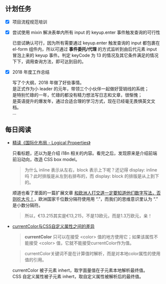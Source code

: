 ## 计划任务

- [x] 项目流程规范培训

- [x] 尝试使用 mixin 解决表单内所有 input 的 keyup.enter 事件触发查询的可行性

	已尝试确认可行，因为所有需要通过 keyup.enter 触发查询的 input 都包裹在 el-form 组件内，所以可通过 **事件委托/代理** 的方式监听到由后代元素 input 冒泡上来的 keyup 事件。判定 keyCode 为 13 的情况及其它条件满足的情况下下，调用查询方法，即可达到目的。

- [x] 2018 年度工作总结

	写了个大纲，2018 年做了好些事情。  
	是正式作为小 leader 的元年，带领三个小伙伴一起做好营销线的系统；  
	是特别忙碌的一年，忙碌的都没有精力想法写日志和文章，很惭愧；  
	是英语提升的爆发年，通过合适合理的学习方式，现在已经毫无畏惧英文文档。  
	...


## 每日阅读

- [精读《国际化布局 - Logical Properties》](https://github.com/dt-fe/weekly/blob/master/86.%E7%B2%BE%E8%AF%BB%E3%80%8A%E5%9B%BD%E9%99%85%E5%8C%96%E5%B8%83%E5%B1%80%20-%20Logical%20Properties%E3%80%8B.md)

	只看标题，还以为是介绍 i18n 相关的内容。看完之后，发现原来是介绍前端前沿动向，改造 CSS box model。

	> 为什么 inline 表示从左右，block 表示上下呢？还记得 display: inline 吗？此时排版是从左到右排布的，而 display: block 的排版是从上到下的。

	顺道也看了里面的一篇扩展文章 [和欧洲人打交道一定要知道他们数字写法，否则吃大亏！](https://zhuanlan.zhihu.com/p/52445123)，欧洲国家千位数分隔符使用用 “.”，而我们的思维意识里认为 “.” 是小数分隔符。

	> 所以，€13.215其实是€13,215，不是13欧元，而是1.3万欧元，亲！

- [currentColor与CSS自定义属性之间的差异](https://www.w3cplus.com/css/currentcolor-vs-custom-properties.html)

	> **currentColor** 只可以在接受 \<color> 值的地方使用它；如果该属性不能接受 \<color> 值，它就不能接受currentColor作为值。

	> currentColor关键词不是在计算值时解析，而是对本地color属性的使用值的引用。

	currentColor 被子元素 inhert，取字面量值在子元素本地解析最终值。  
	CSS 自定义属性被子元素 inhert，取自定义属性被解析后的最终值。
